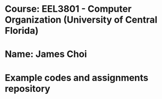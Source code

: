 # Course: EEL3801 - Computer Organization (University of Central Florida) 
# Name:   James Choi
# Example codes and assignments repository 
